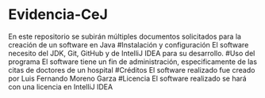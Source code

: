 # Evidencia-CeJ
En este repositorio se subirán múltiples documentos solicitados para la creación de un software en Java
#Instalación y configuración
El software necesito del JDK, Git, GitHub y de IntelliJ IDEA para su desarrollo.
#Uso del programa
El software tiene un fin de administración, especificamente de las citas de doctores de un hospital
#Créditos
El software realizado fue creado por Luis Fernando Moreno Garza 
#Licencia
El software realizado se hará con una licencia en IntelliJ IDEA
